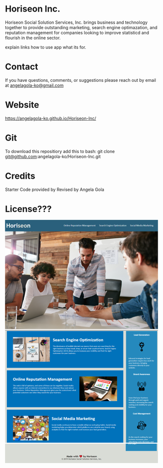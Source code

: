 # Horiseon Inc.
Horiseon Social Solution Services, Inc. brings business and technology together to provide outstanding marketing, search engine optimazation, and reputation management for companies looking to improve statisticd and flourish in the online sector. 

explain links
how to use app what its for.

# Contact
If you have questions, comments, or suggestions please reach out by email at angelagola-ko@gmail.com

# Website
 https://angelagola-ko.github.io/Horiseon-Inc/

 # Git

 To download this repositiory add this to bash:
 git clone git@github.com:angelagola-ko/Horiseon-Inc.git

# Credits
Starter Code provided by 
Revised by Angela Gola

# License???

![alt text](assets/images/Horiseon-top.png) 
![alt text](assets/images/Horiseon-middle.png) 
![alt text](assets/images/Horiseon-bottom.png) 
